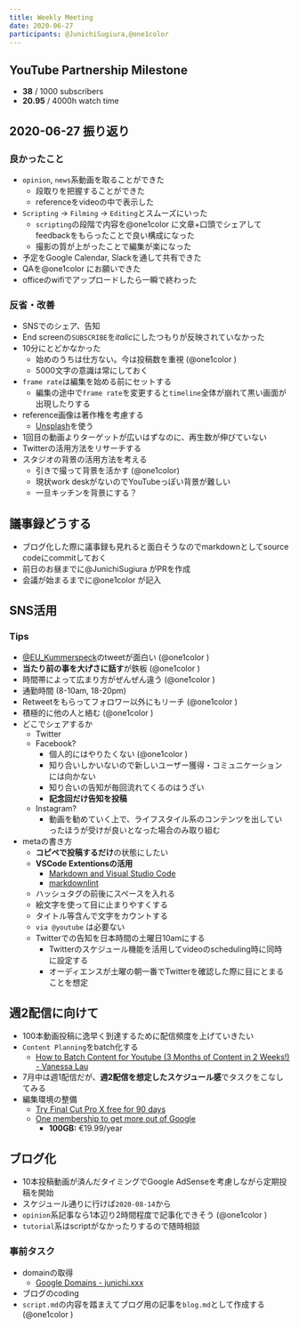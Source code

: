 ```yaml
---
title: Weekly Meeting
date: 2020-06-27
participants: @JunichiSugiura,@one1color
---
```


## YouTube Partnership Milestone

* **38** / 1000 subscribers
* **20.95** / 4000h watch time

## 2020-06-27 振り返り

### 良かったこと

* `opinion`, `news`系動画を取ることができた
  * 段取りを把握することができた
  * referenceをvideoの中で表示した
* `Scripting` -> `Filming` -> `Editing`とスムーズにいった
  * `scripting`の段階で内容を@one1color に文章+口頭でシェアしてfeedbackをもらったことで良い構成になった
  * 撮影の質が上がったことで編集が楽になった
* 予定をGoogle Calendar, Slackを通して共有できた
* QAを@one1color にお願いできた
* officeのwifiでアップロードしたら一瞬で終わった

### 反省・改善

* SNSでのシェア、告知
* End screenの`SUBSCRIBE`を*italic*にしたつもりが反映されていなかった
* 10分にとどかなかった
  * 始めのうちは仕方ない。今は投稿数を重視 (@one1color )
  * 5000文字の意識は常にしておく
* `frame rate`は編集を始める前にセットする
  * 編集の途中で`frame rate`を変更すると`timeline`全体が崩れて黒い画面が出現したりする
* reference画像は著作権を考慮する
  * [Unsplash](https://unsplash.com/)を使う
* 1回目の動画よりターゲットが広いはずなのに、再生数が伸びていない
* Twitterの活用方法をリサーチする
* スタジオの背景の活用方法を考える
  * 引きで撮って背景を活かす (@one1color)
  * 現状work deskがないのでYouTubeっぽい背景が難しい
  * 一旦キッチンを背景にする？

## 議事録どうする

* ブログ化した際に議事録も見れると面白そうなのでmarkdownとしてsource codeにcommitしておく
* 前日のお昼までに@JunichiSugiura がPRを作成
* 会議が始まるまでに@one1color が記入

## SNS活用

### Tips

* [@EU_Kummerspeck](https://twitter.com/EU_Kummerspeck)のtweetが面白い (@one1color )
* **当たり前の事を大げさに話す**が鉄板 (@one1color )
* 時間帯によって広まり方がぜんぜん違う (@one1color )
* 通勤時間 (8-10am, 18-20pm)
* Retweetをもらってフォロワー以外にもリーチ (@one1color )
* 積極的に他の人と絡む (@one1color )
* どこでシェアするか
  * Twitter
  * Facebook?
    * 個人的にはやりたくない (@one1color )
    * 知り合いしかいないので新しいユーザー獲得・コミュニケーションには向かない
    * 知り合いの告知が毎回流れてくるのはうざい
    * **記念回だけ告知を投稿**
  * Instagram?
    * 動画を勧めていく上で、ライフスタイル系のコンテンツを出していったほうが受けが良いとなった場合のみ取り組む
* metaの書き方
  * **コピペで投稿するだけ**の状態にしたい
  * **VSCode Extentionsの活用**
    * [Markdown and Visual Studio Code](https://code.visualstudio.com/Docs/languages/markdown)
    * [markdownlint](https://marketplace.visualstudio.com/items?itemName=DavidAnson.vscode-markdownlint)
  * ハッシュタグの前後にスペースを入れる
  * 絵文字を使って目に止まりやすくする
  * タイトル等含んで文字をカウントする
  * `via @youtube` は必要ない
  * Twitterでの告知を日本時間の土曜日10amにする
    * Twitterのスケジュール機能を活用してvideoのscheduling時に同時に設定する
    * オーディエンスが土曜の朝一番でTwitterを確認した際に目にとまることを想定

## 週2配信に向けて

* 100本動画投稿に逸早く到達するために配信頻度を上げていきたい
* `Content Planning`をbatch化する
  * [How to Batch Content for Youtube (3 Months of Content in 2 Weeks!) - 
Vanessa Lau](https://www.youtube.com/watch?v=yf8WvdCp2Xc)
* 7月中は週1配信だが、**週2配信を想定したスケジュール感**でタスクをこなしてみる
* 編集環境の整備
  * [Try Final Cut Pro X free for 90 days](https://www.apple.com/final-cut-pro/trial/)
  * [One membership to get
more out of Google](https://one.google.com/about)
    * **100GB:** €19.99/year

## ブログ化

* 10本投稿動画が済んだタイミングでGoogle AdSenseを考慮しながら定期投稿を開始
* スケジュール通りに行けば`2020-08-14`から
* `opinion`系記事なら1本辺り2時間程度で記事化できそう (@one1color )
* `tutorial`系はscriptがなかったりするので随時相談

### 事前タスク

* domainの取得
  - [Google Domains - junichi.xxx](https://domains.google.com/m/registrar/search?searchTerm=junichi&hl=en&tab=1)
* ブログのcoding
* `script.md`の内容を踏まえてブログ用の記事を`blog.md`として作成する (@one1color )
